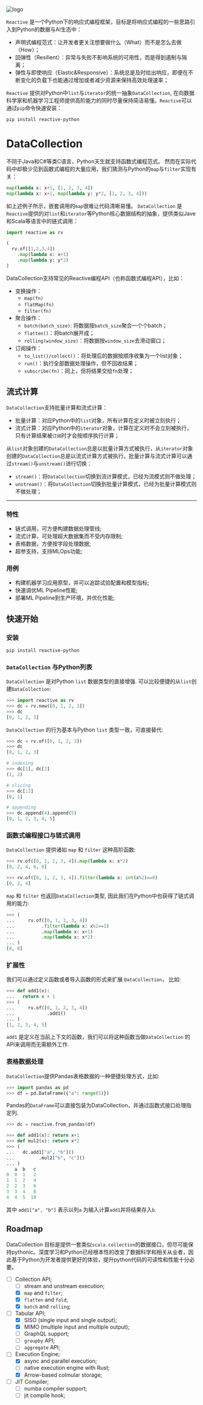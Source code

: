 ![logo](assets/hlogo.svg)

`Reactive` 是一个Python下的响应式编程框架，目标是将响应式编程的一些思路引入到Python的数据与AI生态中：

- 声明式编程范式：让开发者更关注想要做什么（What）而不是怎么去做（How）；
- 回弹性（Resilient）：异常与失败不影响系统的可用性，而是得到遏制与隔离；
- 弹性与即使响应（Elastic&Responsive）：系统总是及时给出响应，即便在不断变化的负载下也能通过增加或者减少资源来保持高效处理速率；

`Reactive` 提供对Python中`list`与`iterator`的统一抽象`DataCollection`, 在向数据科学家和机器学习工程师提供高阶能力的同时尽量保持简洁易懂。`Reactive`可以通过`pip`命令快速安装：

```bash
pip install reactive-python
```

DataCollection
==============

不同于Java和C#等类C语言，Python天生就支持函数式编程范式。
然而在实际代码中却极少见到函数式编程的大量应用，我们猜测与Python的`map`与`filter`实现有关：
```python
map(lambda x: x+1, [1, 2, 3, 4])
map(lambda x: x+1, map(lambda y: y*2, [1, 2, 3, 4]))
```
如上述例子所示，嵌套调用的`map`很难让代码清晰易懂。
`DataCollection` 是`Reactive`提供的对`list`和`iterator`等Python核心数据结构的抽象，提供类似Jave和Scala等语言中的链式调用：

```python
import reactive as rv

(
  rv.of([1,2,3,4])
    .map(lambda x: x+1)
    .map(lambda y: y*2)
)
```

DataCollection支持常见的Reactive编程API（也称函数式编程API），比如：

- 变换操作：
  - `map(fn)`
  - `flatMap(fn)`
  - `filter(fn)`
- 聚合操作：
  - `batch(batch_size)`: 将数据按`batch_size`聚合一个个batch；
  - `flatten()`：将batch展开成；
  - `rolling(window_size)`：将数据按`window_size`去滑动窗口；
- 订阅操作：
  - `to_list()/collect()`：将处理后的数据按顺序收集为一个list对象；
  - `run()`：执行全部数据处理操作，但不回收结果；
  - `subscribe(fn)`：同上，但将结果交给`fn`处理；

流式计算
-------

`DataCollection`支持批量计算和流式计算：

- 批量计算：对应Python中的`list`对象，所有计算在定义时被立刻执行；
- 流式计算：对应Python中的`iterator`对象，计算在定义时不会立刻被执行，只有计算结果被`订阅`时才会按顺序执行计算；

从`list`对象创建的`DataCollection`总是以批量计算方式被执行，从`iterator`对象创建的`DataCollection`总是以流式计算方式被执行。批量计算与流式计算可以通过`stream()`与`unstream()`进行切换：

- `stream()`：将`DataCollection`切换到流计算模式，已经为流模式则不做处理；
- `unstream()`：将`DataCollection`切换到批量计算模式，已经为批量计算模式则不做处理；

-------------------------------------------------------

### 特性

- 链式调用，可方便构建数据处理管线;
- 流式计算，可处理超大数据集而不受内存限制;
- 表格数据，方便按字段处理数据;
- 超参支持，支持MLOps功能;

### 用例

- 构建机器学习应用原型，并可以追踪试验配置和模型指标;
- 快速调优ML Pipeline性能;
- 部署ML Pipeline到生产环境，并优化性能;

快速开始
-------

### 安装

```bash
pip install reactive-python
```
### `DataCollection` 与Python列表

`DataCollection` 是对Python `list` 数据类型的直接增强. 可以比较便捷的从`list`创建`DataCollection`:

```python
>>> import reactive as rv
>>> dc = rv.new([0, 1, 2, 3])
>>> dc
[0, 1, 2, 3]

```

`DataCollection` 的行为基本与Python `list` 类型一致，可直接替代:

``` python
>>> dc = rv.of([0, 1, 2, 3])
>>> dc
[0, 1, 2, 3]

# indexing
>>> dc[1], dc[2]
(1, 2)

# slicing
>>> dc[:2]
[0, 1]

# appending
>>> dc.append(4).append(5)
[0, 1, 2, 3, 4, 5]

```

### 函数式编程接口与链式调用

`DataCollection` 提供诸如 `map` 和 `filter` 这种高阶函数:

```python
>>> rv.of([0, 1, 2, 3, 4]).map(lambda x: x*2)
[0, 2, 4, 6, 8]

>>> rv.of([0, 1, 2, 3, 4]).filter(lambda x: int(x%2)==0)
[0, 2, 4]

```

`map` 和 `filter` 也返回`DataCollection`类型, 因此我们在Python中也获得了链式调用的能力:

```python
>>> (
...   	rv.of([0, 1, 2, 3, 4])
...          .filter(lambda x: x%2==1)
...          .map(lambda x: x+1)
...          .map(lambda x: x*2)
... )
[4, 8]

```

### 扩展性

我们可以通过定义函数或者导入函数的形式来扩展 `DataCollection`， 比如:

```python
>>> def add1(x):
...   return x + 1
>>> (
...		rv.of([0, 1, 2, 3, 4])
... 		   .add1()
... )
[1, 2, 3, 4, 5]

```

`add1` 是定义在当前上下文的函数，我们可以将这种函数当做`DataCollection` 的API来调用而无需额外工作.

### 表格数据处理

`DataCollection`提供Pandas表格数据的一种便捷处理方式，比如:

```python
>>> import pandas as pd
>>> df = pd.DataFrame({"a": range(5)})

```

Pandas的`DataFrame`可以直接包装为DataCollection，并通过函数式接口处理指定列.

```python
>>> dc = reactive.from_pandas(df)

>>> def add1(x): return x+1
>>> def mul2(x): return x*2
>>> (
...   dc.add1["a", "b"]()
... 		.mul2["b", "c"]()
... )
   a  b   c
0  0  1   2
1  1  2   4
2  2  3   6
3  3  4   8
4  4  5  10

```

其中 `add1["a", "b"]` 表示以列`a` 为输入计算`add1`并将结果存入`b`. 

## Roadmap

DataCollection 目标是提供一套类似`scala.collection`的数据接口，但尽可能保持pythonic。深度学习和Python已经根本性的改变了数据科学和相关从业者，因此基于Python为开发者提供更好的体验，提升python代码的可读性和性能十分必要。

  - [ ] Collection API;
    - [ ] stream and unstream execution; 
    - [x] `map` and `filter`;
    - [x] `flatten` and `fold`;
    - [x] `batch` and `rolling`;
  - [ ] Tabular API;
    - [x] SISO (single input and single output);
    - [x] MIMO (multiple input and multiple output);
    - [ ] GraphQL support;
    - [ ] `groupby` API;
    - [ ] `aggregate` API;
  - [ ] Execution Engine;
    - [x] async and parallel execution;
    - [ ] native execution engine with Rust;
    - [x] Arrow-based colmular storage;
  - [ ] JIT Compiler;
    - [ ] numba compiler support;
    - [ ] jit compile hook;
